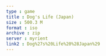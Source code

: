 ```yaml
---
type : game
title : Dog's Life (Japan)
size : 500.3 M
format : iso
archive : zip
server : myrient
link2 : Dog%27s%20Life%20%28Japan%29
---
```

